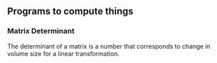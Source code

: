 ## Programs to compute things

### Matrix Determinant

The determinant of a matrix is a number that corresponds to change in volume size for a linear transformation. 
